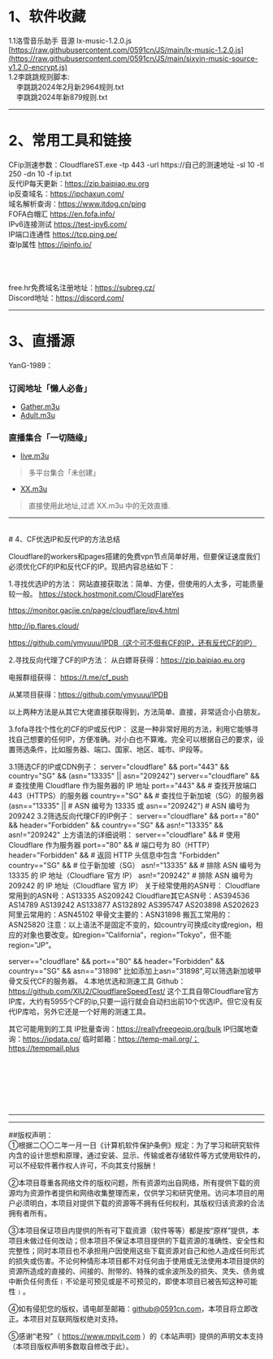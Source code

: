 # 1、软件收藏

1.1洛雪音乐助手 音源  lx-music-1.2.0.js <br>
[https://raw.githubusercontent.com/0591cn/JS/main/lx-music-1.2.0.js](https://raw.githubusercontent.com/0591cn/JS/main/sixyin-music-source-v1.2.0-encrypt.js)
<br>
1.2李跳跳规则脚本:<br>
&nbsp;&nbsp;&nbsp;&nbsp;李跳跳2024年2月新2964规则.txt  <br>
&nbsp;&nbsp;&nbsp;&nbsp;李跳跳2024年新879规则.txt<br>

---
# 2、常用工具和链接
CFip测速参数：CloudflareST.exe -tp 443 -url https://自己的测速地址 -sl 10 -tl 250 -dn 10 -f ip.txt <br>
反代IP每天更新：https://zip.baipiao.eu.org <br>
ip反查域名：https://ipchaxun.com/ <br>
域名解析查询：https://www.itdog.cn/ping <br>
FOFA白帽汇   https://en.fofa.info/          <br>
IPv6连接测试 https://test-ipv6.com/  <br>
IP端口连通性   https://tcp.ping.pe/     <br>
查Ip属性           https://ipinfo.io/  <br>

 <br> <br> <br>
free.hr免费域名注册地址：https://subreg.cz/  <br>
Discord地址：https://discord.com/  <br>

---
# 3、直播源
YanG-1989：<br>
### 订阅地址「懒人必备」 
* [Gather.m3u](https://raw.githubusercontent.com/YanG-1989/m3u/main/Gather.m3u)  
* [Adult.m3u](https://raw.githubusercontent.com/YanG-1989/m3u/main/Adult.m3u)

### 直播集合「一切随缘」   
* [live.m3u](https://raw.githubusercontent.com/YanG-1989/m3u/main/live.m3u)  
>多平台集合「未创建」
* [XX.m3u](https://tv.iill.top/xx)  
>直接使用此地址,过滤 XX.m3u 中的无效直播.

 
---
 <br>
# 4、CF优选IP和反代IP的方法总结

Cloudflare的workers和pages搭建的免费vpn节点简单好用，但要保证速度我们必须优化CF的IP和反代CF的IP。现把内容总结如下：

1.寻找优选IP的方法：
网站直接获取法：简单、方便，但使用的人太多，可能质量较一般。
https://stock.hostmonit.com/CloudFlareYes

https://monitor.gacjie.cn/page/cloudflare/ipv4.html

http://ip.flares.cloud/

https://github.com/ymyuuu/IPDB（这个可不但有CF的IP，还有反代CF的IP）

2.寻找反向代理了CF的IP方法：
从白嫖哥获得：https://zip.baipiao.eu.org

电报群组获得： https://t.me/cf_push

从某项目获得：https://github.com/ymyuuu/IPDB

以上两种方法是从其它大佬直接获取得到，方法简单、直接，非常适合小白朋友。

3.fofa寻找个性化的CF的IP或反代IP：
这是一种非常好用的方法，利用它能够寻找自己想要的任何IP，方便准确。对小白也不算难。完全可以根据自己的要求，设置筛选条件，比如服务器、端口、国家、地区、城市、IP段等。

3.1筛选CF的IP或CDN例子：
server="cloudflare" && port="443" && country="SG" && (asn="13335" || asn="209242")
server=="cloudflare" &&          # 查找使用 Cloudflare 作为服务器的 IP 地址
port=="443" &&                   # 查找开放端口 443（HTTPS）的服务器
country=="SG" &&                 # 查找位于新加坡（SG）的服务器
(asn=="13335" ||                 # ASN 编号为 13335 或
 asn=="209242")                 # ASN 编号为 209242
3.2筛选反向代理CF的IP例子：
server=="cloudflare" && port=="80" && header="Forbidden" && country=="SG" && asn!="13335" && asn!="209242" 
上方语法的详细说明：
server=="cloudflare" &&          # 使用 Cloudflare 作为服务器
port=="80" &&                    # 端口号为 80（HTTP）
header="Forbidden" &&            # 返回 HTTP 头信息中包含 "Forbidden"
country=="SG" &&                 # 位于新加坡（SG）
asn!="13335" &&                  # 排除 ASN 编号为 13335 的 IP 地址（Cloudflare 官方 IP）
asn!="209242"                    # 排除 ASN 编号为 209242 的 IP 地址（Cloudflare 官方 IP）
关于经常使用的ASN号：
Cloudflare常用到的ASN号：AS13335 AS209242
Cloudflare其它ASN号：AS394536  AS14789 AS139242 AS133877	AS132892 AS395747 AS203898 AS202623 
阿里云常用的：ASN45102 
甲骨文主要的：ASN31898 
搬瓦工常用的：ASN25820
注意：以上语法不是固定不变的，如country可换成city或region，相应的对象也要改变。如region=”California”，region=”Tokyo”，但不能region=”JP”。

server=="cloudflare" && port=="80" && header="Forbidden" && country=="SG" && asn=="31898"
比如添加上asn="31898",可以筛选新加坡甲骨文反代CF的服务器。
4.本地优选和测速工具
Github：https://github.com/XIU2/CloudflareSpeedTest/ 这个工具自带Cloudflare官方IP库，大约有5955个CF的ip,只要一运行就会自动扫出前10个优选IP。但它没有反代IP库哈，另外它还是一个好用的测速工具。

其它可能用到的工具
IP批量查询：https://reallyfreegeoip.org/bulk
IP归属地查询：https://ipdata.co/
临时邮箱：https://temp-mail.org/；https://tempmail.plus






 <br> <br> <br>
---
---
---
##版权声明：  
①根据二〇〇二年一月一日《计算机软件保护条例》规定：为了学习和研究软件内含的设计思想和原理，通过安装、显示、传输或者存储软件等方式使用软件的，可以不经软件著作权人许可，不向其支付报酬！

②本项目尊重各网络文件的版权问题，所有资源均出自网络，所有提供下载的资源均为资源作者提供和网络收集整理而来，仅供学习和研究使用。访问本项目的用户必须明白，本项目对提供下载的资源等不拥有任何权利，其版权归该资源的合法拥有者所有。

③本项目保证项目内提供的所有可下载资源（软件等等）都是按“原样”提供，本项目未做过任何改动；但本项目不保证本项目提供的下载资源的准确性、安全性和完整性；同时本项目也不承担用户因使用这些下载资源对自己和他人造成任何形式的损失或伤害。不论何种情形本项目都不对任何由于使用或无法使用本项目提供的资源所造成的直接的、间接的、附带的、特殊的或余波所及的损失、灵失、债务或中断负任何责任﹝不论是可预见或是不可预见的，即使本项目已被告知这种可能性﹞。

④如有侵犯您的版权，请电邮至邮箱：github@0591cn.com，本项目将立即改正。本项目对互联网版权绝对支持。

⑤感谢“老殁”（ https://www.mpyit.com ）的《本站声明》提供的声明文本支持（本项目版权声明多数取自修改于此）。
